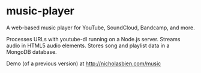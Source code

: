 # music-player

A web-based music player for YouTube, SoundCloud, Bandcamp, and more.

Processes URLs with youtube-dl running on a Node.js server. Streams audio in HTML5 audio elements. Stores song and playlist data in a MongoDB database.

Demo (of a previous version) at http://nicholasbien.com/music

